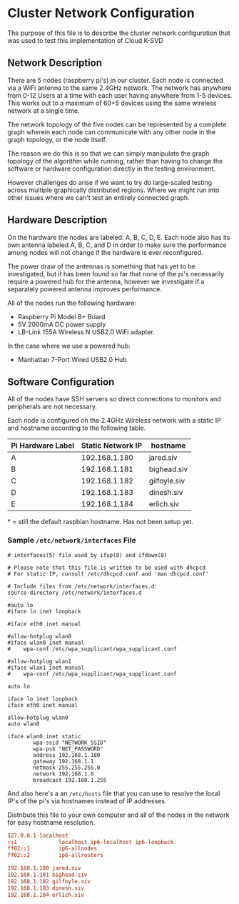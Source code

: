 # Cluster Network Configuration

The purpose of this file is to describe the cluster network configuration that was used to test this implementation of Cloud K-SVD

## Network Description

There are 5 nodes (raspberry pi's) in our cluster. Each node is connected via a WiFi antenna to the same 2.4GHz network. The network has anywhere from 0-12 Users at a time with each user having anywhere from 1-5 devices. This works out to a maximum of 60+5 devices using the same wireless network at a single time.

The network topology of the five nodes can be represented by a complete graph wherein each node can communicate with any other node in the graph topology, or the node itself.

The reason we do this is so that we can simply manipulate the graph topology of the algorithm while running, rather than having to change the software or hardware configuration directly in the testing environment.

However challenges do arise if we want to try do large-scaled testing across multiple graphically distributed regions. Where we might run into other issues where we can't test an entirely connected graph. 

## Hardware Description

On the hardware the nodes are labeled: A, B, C, D, E. Each node also has its own antenna labeled A, B, C, and D in order to make sure the performance among nodes will not change if the hardware is ever reconfigured.

The power draw of the antennas is something that has yet to be investigated, but it has been found so far that none of the pi's necessarily require a powered hub for the antenna, however we investigate if a separately powered antenna improves performance.

All of the nodes run the following hardware:

- Raspberry Pi Model B+ Board
- 5V 2000mA DC power supply
- LB-Link 155A Wireless N USB2.0 WiFi adapter.

In the case where we use a powered hub:

- Manhattan 7-Port Wired USB2.0 Hub

## Software Configuration

All of the nodes have SSH servers so direct connections to monitors and peripherals are not necessary.

Each node is configured on the 2.4GHz Wireless network with a static IP and hostname according to the following table.

| Pi Hardware Label | Static Network IP | hostname      |
|-------------------|-------------------|---------------|
| A                 | 192.168.1.180     | jared.siv     |
| B                 | 192.168.1.181     | bighead.siv   |
| C                 | 192.168.1.182     | gilfoyle.siv  |
| D                 | 192.168.1.183     | dinesh.siv    |
| E                 | 192.168.1.184     | erlich.siv    |

\* = still the default raspbian hostname. Has not been setup yet.

### Sample `/etc/network/interfaces` File

```configuration
# interfaces(5) file used by ifup(8) and ifdown(8)

# Please note that this file is written to be used with dhcpcd
# For static IP, consult /etc/dhcpcd.conf and 'man dhcpcd.conf'

# Include files from /etc/network/interfaces.d:
source-directory /etc/network/interfaces.d

#auto lo
#iface lo inet loopback

#iface eth0 inet manual

#allow-hotplug wlan0
#iface wlan0 inet manual
#    wpa-conf /etc/wpa_supplicant/wpa_supplicant.conf

#allow-hotplug wlan1
#iface wlan1 inet manual
#    wpa-conf /etc/wpa_supplicant/wpa_supplicant.conf

auto lo

iface lo inet loopback
iface eth0 inet manual

allow-hotplug wlan0
auto wlan0

iface wlan0 inet static
        wpa-ssid "NETWORK_SSID"
        wpa-psk "NET_PASSWORD"
        address 192.168.1.180
        gateway 192.168.1.1
        netmask 255.255.255.0
        network 192.168.1.0
        broadcast 192.168.1.255
```

And also here's a an `/etc/hosts` file that you can use to resolve the local IP's of the pi's via hostnames instead of IP addresses.

Distribute this file to your own computer and all of the nodes in the network for easy hostname resolution.

```conf
127.0.0.1 localhost
::1             localhost ip6-localhost ip6-loopback
ff02::1         ip6-allnodes
ff02::2         ip6-allrouters

192.168.1.180 jared.siv
192.168.1.181 bighead.siv
192.168.1.182 gilfoyle.siv
192.168.1.183 dinesh.siv
192.168.1.184 erlich.siv
```






